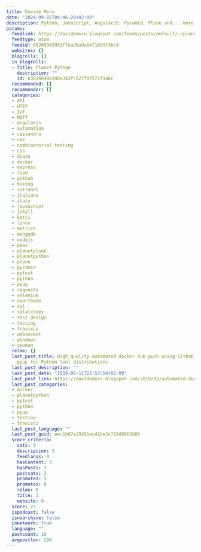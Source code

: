 ```yaml
---
title: Davide Moro
date: "2024-09-15T04:46:28+02:00"
description: Python, Javascript, AngularJS, Pyramid, Plone and... more
params:
  feedlink: https://davidemoro.blogspot.com/feeds/posts/default/-/planetpython
  feedtype: atom
  feedid: 08209343959f7ead8a9a94f1b99f3bc4
  websites: {}
  blogrolls: []
  in_blogrolls:
  - title: Planet Python
    description: ""
    id: 63826648a34be342fc027f97571f1a6c
  recommended: []
  recommender: []
  categories:
  - API
  - HTTP
  - IoT
  - MQTT
  - angularjs
  - automation
  - cassandra
  - cms
  - combinatorial testing
  - css
  - diazo
  - docker
  - express
  - food
  - github
  - hiking
  - intranet
  - italiano
  - italy
  - javascript
  - jekyll
  - kotti
  - linux
  - metrics
  - mongodb
  - nodejs
  - paas
  - planetplone
  - planetpython
  - plone
  - pyramid
  - pytest
  - python
  - pyup
  - requests
  - selenium
  - smarthome
  - sql
  - sqlalchemy
  - test design
  - testing
  - travisci
  - websocket
  - windows
  - yeoman
  relme: {}
  last_post_title: High quality automated docker hub push using Github, TravisCI and
    pyup for Python tool distributions
  last_post_description: ""
  last_post_date: "2019-06-11T22:53:58+02:00"
  last_post_link: https://davidemoro.blogspot.com/2019/02/automated-docker-hub-push-travisci-pyup-python.html
  last_post_categories:
  - docker
  - planetpython
  - pytest
  - python
  - pyup
  - testing
  - travisci
  last_post_language: ""
  last_post_guid: eec1b87e29261ac42be3c719d8065686
  score_criteria:
    cats: 5
    description: 3
    feedlangs: 0
    hasContent: 3
    hasPosts: 3
    postcats: 3
    promoted: 5
    promotes: 0
    relme: 0
    title: 3
    website: 0
  score: 25
  ispodcast: false
  isnoarchive: false
  innetwork: true
  language: ""
  postcount: 10
  avgpostlen: 294
---
```

